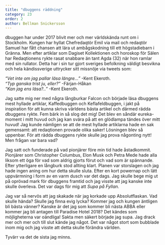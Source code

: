 ```yaml
---
title: "dbuggens räddning"
category: 23
order: 2
author: Bellman Snickersson
---
```


dbuggen har under 2017 blivit mer och mer världskända runt om i Stockholm. Kungen har hyllat Chefredaqtör Emil via mail och redaqtör Samuel har fått chansen att lära ut ambågskodning till ett högstadiebarn i Gränna. Men efter artiklar som Dagiset Kollektionen och horoskop för Sälen har Redaqtionens rykte rasat snabbare än tant Agda (32) när hon ramlar med sin rullator. Detta har i sin tur gjort sveriges befolkning väldigt besvikna och hela kändissverige uttrycker sitt missnöje via tweets som:

_“Vet inte om jag pallar läsa längre…”_ -Kent Ekeroth.  
_“Typ ganska trist ju, eller?”_ -Färjan-Håkan  
_“Kan jag ens läsa?..”_ -Kent Ekeroth.

Jag satte mig ner med några långburkar Falcon och började läsa dbuggens mest hyllade artiklar, Kaffedbuggen och Keflafeldbuggen, i jakt på inspiration för att kunna skriva världens bästa artikel och därmed rädda dbuggens rykte. Fem bärk in så slog det mig! Det blev en såndär eureka-moment i mitt huvud och jag kan svära på att en glödlampa tändes över mitt huvud! Jag kunde nämligen se att de mest hyllade artiklarna hade en sak gemensamt: att redaqtionen provade olika saker! Lösningen blev så uppenbar. För att rädda dbuggens rykte skulle jag prova någonting nytt! Men frågan var bara vad?

Jag satt och funderade på vad pionjärer före min tid hade åstadkommit. Pionjärer som Christopher Columbus, Elon Musk och Petra Mede hade alla liksom ett öga för vad som aldrig gjorts förut och vad som är spännande. Efter ytterligare en långburk stod allting klart. Planen var storslagen och jag hade ingen aning om hur detta skulle sluta. Efter en kort powernap och lätt uppvärmning i form av en varm dusch var det dags. Jag skulle bege mig ut på oprövad mark för dbuggens framtid och jag visste att jag kanske inte skulle överleva. Det var dags för mig att _Supa på Fyllan._

Jag var så nervös att jag skakade när jag korkade upp Absolutflaskan. Vad skulle hända? Skulle jag finna evig lycka? Kommer jag och kungen äntligen bli bästa vänner? Kanske är det jag som kommer bli nästa ABBA eller kommer jag bli antagen till Paradise Hotel 2018? Det kändes som möjligheterna var oändliga! Sakta men säkert började jag supa. Jag drack mer och mer och till slut kände jag något. Det var något stort som bubblade inom mig och jag visste att detta skulle förändra världen.

Tyvärr va det de sista jag minns.
